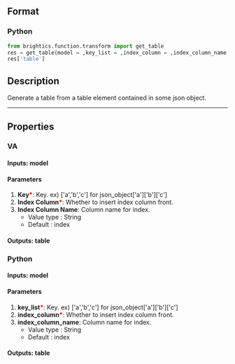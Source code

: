 ## Format
### Python
```python
from brightics.function.transform import get_table
res = get_table(model = ,key_list = ,index_column = ,index_column_name = )
res['table']
```

## Description
Generate a table from a table element contained in some json object.

---

## Properties
### VA
#### Inputs: model

#### Parameters
1. **Key**<b style="color:red">*</b>: Key. ex) ['a','b','c'] for json_object['a']['b']['c']
2. **Index Column**<b style="color:red">*</b>: Whether to insert index column front.
3. **Index Column Name**: Column name for index.
   - Value type : String
   - Default : index

#### Outputs: table

### Python
#### Inputs: model

#### Parameters
1. **key_list**<b style="color:red">*</b>: Key. ex) ['a','b','c'] for json_object['a']['b']['c']
2. **index_column**<b style="color:red">*</b>: Whether to insert index column front.
3. **index_column_name**: Column name for index.
   - Value type : String
   - Default : index

#### Outputs: table

